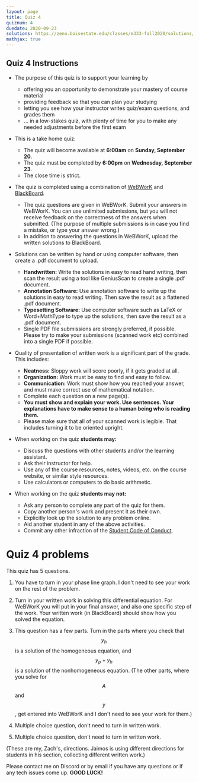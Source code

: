 ```yaml
---
layout: page
title: Quiz 4
quiznum: 4
duedate: 2020-09-23
solutions: https://zeno.boisestate.edu/classes/m333-fall2020/solutions/quiz04-solutions.pdf
mathjax: true
---
```



## Quiz 4 Instructions

+ The purpose of this quiz is to support your learning by
    - offering you an opportunity to demonstrate your mastery of course material
    - providing feedback so that you can plan your studying
    - letting you see how your instructor writes quiz/exam questions, and grades them
    - ... in a low-stakes quiz, with plenty of time for you to make any needed adjustments before the first exam


+ This is a take home quiz:
    - The quiz will become available at **6:00am** on **Sunday, September 20**.
    - The quiz must be completed by **6:00pm** on **Wednesday, September 23**.
    - The close time is strict.

+ The quiz is completed using a combination of [WeBWorK](https://zeno.boisestate.edu/webwork2) and [BlackBoard](https://blackboard.boisestate.edu).
    - The quiz questions are given in WeBWorK. Submit your answers in WeBWorK.
      You can use unlimited submissions, but you will not receive feedback on the correctness of the answers when submitted.
      (The purpose of multiple submissions is in case you find a mistake, or type your answer wrong.)
    - In addition to answering the questions in WeBWorK, upload the written solutions to BlackBoard.


+ Solutions can be written by hand or using computer software, then create a .pdf document to upload.
    - **Handwritten:** Write the solutions in easy to read hand writing,
      then scan the result using a tool like GeniusScan to create a single .pdf document.
    - **Annotation Software:** Use annotation software to write up the solutions in easy to read writing.
      Then save the result as a flattened .pdf document.
    - **Typesetting Software:** Use computer software such as LaTeX or Word+MathType to type up the solutions,
      then save the result as a .pdf document.
    - Single PDF file submissions are strongly preferred, if possible.
      Please try to make your submissions (scanned work etc) combined into a single PDF
      if possible.


+ Quality of presentation of written work is a significant part of the grade. This includes:
    - **Neatness:** Sloppy work will score poorly, if it gets graded at all.
    - **Organization:** Work must be easy to find and easy to follow.
    - **Communication:** Work must show how you reached your answer, and must make correct use of mathematical notation.
    - Complete each question on a new page(s).
    - **You must show and explain your work. Use sentences.
      Your explanations have to make sense to a human being who is reading them.**
    - Please make sure that all of your scanned work is legible. That includes turning it to be oriented upright.

+ When working on the quiz **students may:**
    - Discuss the questions with other students and/or the learning assistant.
    - Ask their instructor for help.
    - Use any of the course resources, notes, videos, etc. on the course website, or similar style resources.
    - Use calculators or computers to do basic arithmetic.

+ When working on the quiz **students may not:**
    - Ask any person to complete any part of the quiz for them.
    - Copy another person's work and present it as their own.
    - Explicitly look up the solution to any problem online.
    - Aid another student in any of the above activities.
    - Commit any other infraction of the [Student Code of Conduct](https://www.boisestate.edu/policy/student-affairs/code-of-conduct/).


# Quiz 4 problems

This quiz has 5 questions.

1. You have to turn in your phase line graph. I don't need to see your work on the rest of the problem.

2. Turn in your written work in solving this differential equation.
   For WeBWorK you will put in your final answer, and also one specific step of the work.
   Your written work (in BlackBoard) should show how you solved the equation.

3. This question has a few parts. Turn in the parts where you check
   that $$y_h$$ is a solution of the homogeneous equation, and $$y_p+y_h$$ is a solution
   of the nonhomogeneous equation.
   (The other parts, where you solve for $$A$$ and $$y$$, get entered into WeBWorK
   and I don't need to see your work for them.)

4. Multiple choice question, don't need to turn in written work.

5. Multiple choice question, don't need to turn in written work.

(These are my, Zach's, directions. Jaimos is using different directions for students
in his section, collecting different written work.)

Please contact me on Discord or by email if you have any questions or if any tech issues come up.
**GOOD LUCK!**
